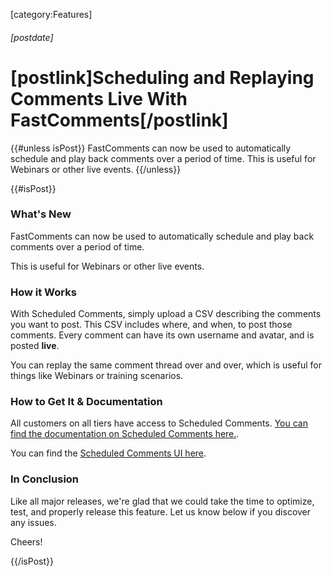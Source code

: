 [category:Features]
###### [postdate]
# [postlink]Scheduling and Replaying Comments Live With FastComments[/postlink]

{{#unless isPost}}
FastComments can now be used to automatically schedule and play back comments over a period of time. This is useful for Webinars or other live events.
{{/unless}}

{{#isPost}}

### What's New

FastComments can now be used to automatically schedule and play back comments over a period of time.

This is useful for Webinars or other live events.

### How it Works

With Scheduled Comments, simply upload a CSV describing the comments you want to post. This CSV includes where, and when, to post those
comments. Every comment can have its own username and avatar, and is posted **live**.

You can replay the same comment thread over and over, which is useful for things like Webinars or training scenarios.

### How to Get It & Documentation

All customers on all tiers have access to Scheduled Comments. [You can find the documentation on Scheduled Comments here.](https://docs.fastcomments.com/guide-scheduled-comments.html).

You can find the [Scheduled Comments UI here](https://fastcomments.com/auth/my-account/manage-data/import-scheduled).

### In Conclusion

Like all major releases, we're glad that we could take the time to optimize, test, and properly release this feature. Let us know
below if you discover any issues.

Cheers!

{{/isPost}}
